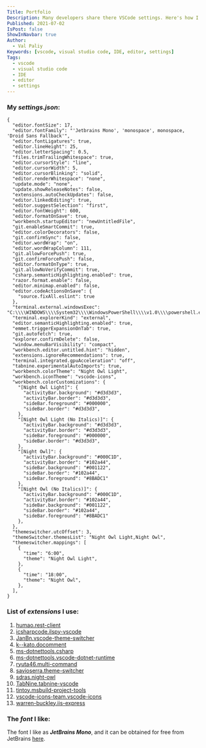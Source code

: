 ```yaml
---
Title: Portfolio
Description: Many developers share there VSCode settings. Here's how I have everything set up.
Published: 2021-07-02
IsPost: false
ShowInNavbar: true
Author:
  - Val Paliy
Keywords: [vscode, visual studio code, IDE, editor, settings]
Tags:
  - vscode
  - visual studio code
  - IDE
  - editor
  - settings
---
```

### My *settings.json*:

```
{
  "editor.fontSize": 17,
  "editor.fontFamily": "'Jetbrains Mono', 'monospace', monospace, 'Droid Sans Fallback'",
  "editor.fontLigatures": true,
  "editor.lineHeight": 25,
  "editor.letterSpacing": 0.5,
  "files.trimTrailingWhitespace": true,
  "editor.cursorStyle": "line",
  "editor.cursorWidth": 5,
  "editor.cursorBlinking": "solid",
  "editor.renderWhitespace": "none",
  "update.mode": "none",
  "update.showReleaseNotes": false,
  "extensions.autoCheckUpdates": false,
  "editor.linkedEditing": true,
  "editor.suggestSelection": "first",
  "editor.fontWeight": 600,
  "editor.formatOnSave": true,
  "workbench.startupEditor": "newUntitledFile",
  "git.enableSmartCommit": true,
  "editor.colorDecorators": false,
  "git.confirmSync": false,
  "editor.wordWrap": "on",
  "editor.wordWrapColumn": 111,
  "git.allowForcePush": true,
  "git.confirmForcePush": false,
  "editor.formatOnType": true,
  "git.allowNoVerifyCommit": true,
  "csharp.semanticHighlighting.enabled": true,
  "razor.format.enable": false,
  "editor.minimap.enabled": false,
  "editor.codeActionsOnSave": {
    "source.fixAll.eslint": true
  },
  "terminal.external.windowsExec": "C:\\\\WINDOWS\\\\System32\\\\WindowsPowerShell\\\\v1.0\\\\powershell.exe",
  "terminal.explorerKind": "external",
  "editor.semanticHighlighting.enabled": true,
  "emmet.triggerExpansionOnTab": true,
  "git.autofetch": true,
  "explorer.confirmDelete": false,
  "window.menuBarVisibility": "compact",
  "workbench.editor.untitled.hint": "hidden",
  "extensions.ignoreRecommendations": true,
  "terminal.integrated.gpuAcceleration": "off",
  "tabnine.experimentalAutoImports": true,
  "workbench.colorTheme": "Night Owl Light",
  "workbench.iconTheme": "vscode-icons",
  "workbench.colorCustomizations": {
    "[Night Owl Light]": {
      "activityBar.background": "#d3d3d3",
      "activityBar.border": "#d3d3d3",
      "sideBar.foreground": "#000000",
      "sideBar.border": "#d3d3d3",
    },
    "[Night Owl Light (No Italics)]": {
      "activityBar.background": "#d3d3d3",
      "activityBar.border": "#d3d3d3",
      "sideBar.foreground": "#000000",
      "sideBar.border": "#d3d3d3",
    },
    "[Night Owl]": {
      "activityBar.background": "#000C1D",
      "activityBar.border": "#102a44",
      "sideBar.background": "#001122",
      "sideBar.border": "#102a44",
      "sideBar.foreground": "#8BADC1"
    },
    "[Night Owl (No Italics)]": {
      "activityBar.background": "#000C1D",
      "activityBar.border": "#102a44",
      "sideBar.background": "#001122",
      "sideBar.border": "#102a44",
      "sideBar.foreground": "#8BADC1"
    },
  },
  "themeswitcher.utcOffset": 3,
  "themeSwitcher.themesList": "Night Owl Light,Night Owl",
  "themeswitcher.mappings": [
    {
      "time": "6:00",
      "theme": "Night Owl Light",
    },
    {
      "time": "18:00",
      "theme": "Night Owl",
    },
  ],
}
```

### List of *extensions* I use:

1. [humao.rest-client](https://github.com/Huachao/vscode-restclient)
2. [icsharpcode.ilspy-vscode](https://github.com/icsharpcode/ilspy-vscode)
3. [JanBn.vscode-theme-switcher](https://github.com/JanBN/vscode-theme-switcher)
4. [k--kato.docomment](https://github.com/kasecato/vscode-docomment)
5. [ms-dotnettools.csharp](https://github.com/OmniSharp/omnisharp-vscode)
6. [ms-dotnettools.vscode-dotnet-runtime](https://github.com/dotnet/vscode-dotnet-runtime)
7. [ryuta46.multi-command](https://github.com/ryuta46/vscode-multi-command)
8. [savioserra.theme-switcher](https://github.com/savioserra/vs-theme-switcher)
9. [sdras.night-owl](https://github.com/sdras/night-owl-vscode-theme)
10. [TabNine.tabnine-vscode](https://github.com/codota/tabnine-vscode)
11. [tintoy.msbuild-project-tools](https://github.com/tintoy/msbuild-project-tools-vscode)
12. [vscode-icons-team.vscode-icons](https://github.com/vscode-icons/vscode-icons)
13. [warren-buckley.iis-express](https://github.com/warrenbuckley/IIS-Express-Code)

### The *font* I like:

The font I like as ***JetBrains Mono***, and it can be obtained for free from JetBrains [here](https://www.jetbrains.com/lp/mono/).

